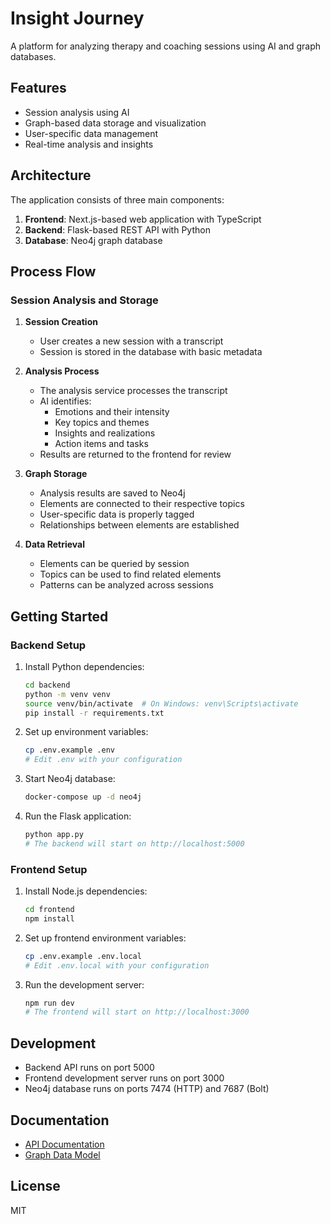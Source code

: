 # Insight Journey

A platform for analyzing therapy and coaching sessions using AI and graph databases.

## Features

- Session analysis using AI
- Graph-based data storage and visualization
- User-specific data management
- Real-time analysis and insights

## Architecture

The application consists of three main components:

1. **Frontend**: Next.js-based web application with TypeScript
2. **Backend**: Flask-based REST API with Python
3. **Database**: Neo4j graph database

## Process Flow

### Session Analysis and Storage

1. **Session Creation**
   - User creates a new session with a transcript
   - Session is stored in the database with basic metadata

2. **Analysis Process**
   - The analysis service processes the transcript
   - AI identifies:
     - Emotions and their intensity
     - Key topics and themes
     - Insights and realizations
     - Action items and tasks
   - Results are returned to the frontend for review

3. **Graph Storage**
   - Analysis results are saved to Neo4j
   - Elements are connected to their respective topics
   - User-specific data is properly tagged
   - Relationships between elements are established

4. **Data Retrieval**
   - Elements can be queried by session
   - Topics can be used to find related elements
   - Patterns can be analyzed across sessions

## Getting Started

### Backend Setup

1. Install Python dependencies:
   ```bash
   cd backend
   python -m venv venv
   source venv/bin/activate  # On Windows: venv\Scripts\activate
   pip install -r requirements.txt
   ```

2. Set up environment variables:
   ```bash
   cp .env.example .env
   # Edit .env with your configuration
   ```

3. Start Neo4j database:
   ```bash
   docker-compose up -d neo4j
   ```

4. Run the Flask application:
   ```bash
   python app.py
   # The backend will start on http://localhost:5000
   ```

### Frontend Setup

1. Install Node.js dependencies:
   ```bash
   cd frontend
   npm install
   ```

2. Set up frontend environment variables:
   ```bash
   cp .env.example .env.local
   # Edit .env.local with your configuration
   ```

3. Run the development server:
   ```bash
   npm run dev
   # The frontend will start on http://localhost:3000
   ```

## Development

- Backend API runs on port 5000
- Frontend development server runs on port 3000
- Neo4j database runs on ports 7474 (HTTP) and 7687 (Bolt)

## Documentation

- [API Documentation](backend/API_DOCUMENTATION.md)
- [Graph Data Model](backend/GRAPH_DATA_MODEL.md)

## License

MIT 